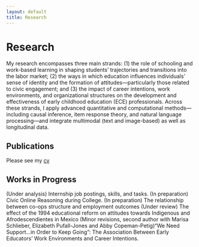 ```yaml
---
layout: default
title: Research
---
```


# Research

My research encompasses three main strands: (1) the role of schooling and work-based learning in shaping students’ trajectories and transitions into the labor market; (2) the ways in which education influences individuals’ sense of identity and the formation of attitudes—particularly those related to civic engagement; and (3) the impact of career intentions, work environments, and organizational structures on the development and effectiveness of early childhood education (ECE) professionals. Across these strands, I apply advanced quantitative and computational methods—including causal inference, item response theory, and natural language processing—and integrate multimodal (text and image-based) as well as longitudinal data.



## Publications

Please see my [cv](assets/cv.pdf)

## Works in Progress
(Under analysis) Internship job postings, skills, and tasks. 
(In preparation) Civic Online Reasoning during College. 
(In preparation) The relationship between co-ops structure and employment outcomes
(Under review) The effect of the 1994 educational reform on attitudes towards Indigenous and Afrodescendientes in Mexico
(Minor revisions, second author with Marisa Schlieber, Elizabeth Pufall-Jones and Abby Copeman-Petig)“We Need Support…in Order to Keep Going”: The Association Between Early Educators’ Work Environments and Career Intentions. 

